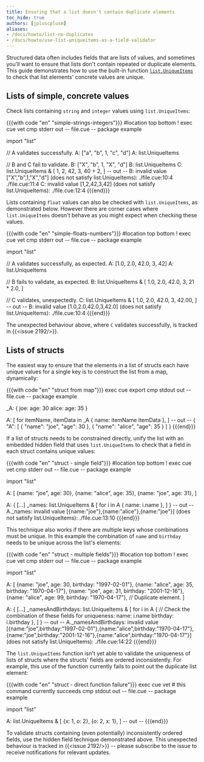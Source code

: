 ```yaml
---
title: Ensuring that a list doesn't contain duplicate elements
toc_hide: true
authors: [jpluscplusm]
aliases:
- /docs/howto/list-no-duplicates
- /docs/howto/use-list-uniqueitems-as-a-field-validator
---
```


Structured data often includes fields that are lists of values, and sometimes
you'll want to ensure that lists don't contain repeated or duplicate elements.
This guide demonstrates how to use the built-in function
[`list.UniqueItems`](https://pkg.go.dev/cuelang.org/go/pkg/list#UniqueItems)
to check that list elements' concrete values are unique.

## Lists of simple, concrete values

Check lists containing `string` and `integer` values using `list.UniqueItems`:

{{{with code "en" "simple-strings-integers"}}}
#location top bottom
! exec cue vet
cmp stderr out
-- file.cue --
package example

import "list"

// A validates successfully.
A: ["a", "b", 1, "c", "d"]
A: list.UniqueItems

// B and C fail to validate.
B: ["X", "b", 1, "X", "d"]
B: list.UniqueItems
C: list.UniqueItems & [
	1, 2, 42, 3, 40 + 2,
]
-- out --
B: invalid value ["X","b",1,"X","d"] (does not satisfy list.UniqueItems):
    ./file.cue:10:4
    ./file.cue:11:4
C: invalid value [1,2,42,3,42] (does not satisfy list.UniqueItems):
    ./file.cue:12:4
{{{end}}}

Lists containing `float` values can also be checked with `list.UniqueItems`, as
demonstrated below.
However there are corner cases where `list.UniqueItems` doesn't behave as you
might expect when checking these values.

{{{with code "en" "simple-floats-numbers"}}}
#location top bottom
! exec cue vet
cmp stderr out
-- file.cue --
package example

import "list"

// A validates successfully, as expected.
A: [1.0, 2.0, 42.0, 3, 42]
A: list.UniqueItems

// B fails to validate, as expected.
B: list.UniqueItems & [
	1.0, 2.0, 42.0, 3, 21 * 2.0,
]

// C validates, unexpectedly.
C: list.UniqueItems & [
	1.0, 2.0, 42.0, 3, 42.00,
]
-- out --
B: invalid value [1.0,2.0,42.0,3,42.0] (does not satisfy list.UniqueItems):
    ./file.cue:10:4
{{{end}}}

The unexpected behaviour above, where `C` validates successfully, is tracked in
{{<issue 2192/>}}.

## Lists of structs

The easiest way to ensure that the elements in a list of structs each have
unique values for a single key is to construct the list from a map, dynamically:

{{{with code "en" "struct from map"}}}
exec cue export
cmp stdout out
-- file.cue --
package example

_A: {
	joe: age:   30
	alice: age: 35
}

A: [
	for itemName, itemData in _A {
		name: itemName
		itemData
	},
]
-- out --
{
    "A": [
        {
            "name": "joe",
            "age": 30
        },
        {
            "name": "alice",
            "age": 35
        }
    ]
}
{{{end}}}

If a list of structs needs to be constrained directly, unify the list with an
embedded hidden field that uses `list.UniqueItems` to check that a field in
each struct contains unique values:

{{{with code "en" "struct - single field"}}}
#location top bottom
! exec cue vet
cmp stderr out
-- file.cue --
package example

import "list"

A: [
	{name: "joe", age: 30},
	{name: "alice", age: 35},
	{name: "joe", age: 31},
]

A: {
	[...]
	_names: list.UniqueItems & [
		for i in A {
			name: i.name
		},
	]
}
-- out --
A._names: invalid value [{name:"joe"},{name:"alice"},{name:"joe"}] (does not satisfy list.UniqueItems):
    ./file.cue:13:10
{{{end}}}

This technique also works if there are multiple keys whose combinations must be
unique.
In this example the combination of `name` and `birthday` needs to be unique
across the list's elements:

{{{with code "en" "struct - multiple fields"}}}
#location top bottom
! exec cue vet
cmp stderr out
-- file.cue --
package example

import "list"

A: [
	{name: "joe", age: 30, birthday: "1997-02-01"},
	{name: "alice", age: 35, birthday: "1970-04-17"},
	{name: "joe", age: 31, birthday: "2001-12-16"},
	{name: "alice", age: 99, birthday: "1970-04-17"}, // Duplicate element.
]

A: {
	[...]
	_namesAndBirthdays: list.UniqueItems & [
		for i in A {
			// Check the combination of these fields for uniqueness:
			name:     i.name
			birthday: i.birthday
		},
	]
}
-- out --
A._namesAndBirthdays: invalid value [{name:"joe",birthday:"1997-02-01"},{name:"alice",birthday:"1970-04-17"},{name:"joe",birthday:"2001-12-16"},{name:"alice",birthday:"1970-04-17"}] (does not satisfy list.UniqueItems):
    ./file.cue:14:22
{{{end}}}

The `list.UniqueItems` function isn't yet able to validate the uniqueness of
lists of structs where the structs' fields are ordered inconsistently.
For example, this use of the function currently fails to point out the
duplicate list element:

{{{with code "en" "struct - direct function failure"}}}
exec cue vet # this command currently succeeds
cmp stdout out
-- file.cue --
package example

import "list"

A: list.UniqueItems & [
	{x: 1, o: 2},
	{o: 2, x: 1},
]
-- out --
{{{end}}}

To validate structs containing (even potentially) inconsistently ordered
fields, use the hidden field technique demonstrated above. This unexpected
behaviour is tracked in {{<issue 2192/>}} -- please subscribe to the issue to
receive notifications for relevant updates.
